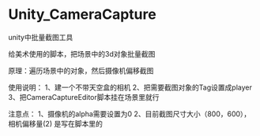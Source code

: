 # Unity_CameraCapture
unity中批量截图工具

给美术使用的脚本，把场景中的3d对象批量截图

原理：遍历场景中的对象，然后摄像机偏移截图

使用说明：
1、建一个不带天空盒的相机
2、把需要截图对象的Tag设置成player
3、把CameraCaptureEditor脚本挂在场景里就行

注意点：
1、摄像机的alpha需要设置为0
2、目前截图尺寸大小（800，600），相机偏移量(2) 是写在脚本里的
